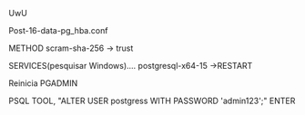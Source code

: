 UwU

Post-16-data-pg_hba.conf

METHOD scram-sha-256 -> trust

SERVICES(pesquisar Windows).... postgresql-x64-15 ->RESTART

Reinicia PGADMIN

PSQL TOOL, "ALTER USER postgress WITH PASSWORD 'admin123';" ENTER